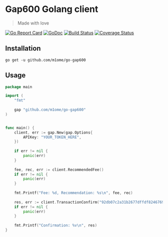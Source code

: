 # Gap600 Golang client
> Made with love

[![Go Report Card](https://goreportcard.com/badge/github.com/m1ome/go-gap600)](https://goreportcard.com/report/github.com/m1ome/go-gap600)
[![GoDoc](https://godoc.org/github.com/m1ome/go-gap600?status.svg)](https://godoc.org/github.com/m1ome/go-gap600)
[![Build Status](https://travis-ci.org/m1ome/go-gap600.svg?branch=master)](https://travis-ci.org/m1ome/go-gap600)
[![Coverage Status](https://coveralls.io/repos/github/m1ome/go-gap600/badge.svg?branch=master)](https://coveralls.io/github/m1ome/go-gap600?branch=master)

## Installation
```
go get -u github.com/m1ome/go-gap600
```

## Usage
```go
package main

import (
	"fmt"
	
	gap "github.com/m1ome/go-gap600"
)


func main() {
	client, err := gap.New(gap.Options{
		APIKey: "YOUR_TOKEN_HERE",
	})
	
	if err != nil {
		panic(err)
	}
	
	fee, rec, err := client.RecommendedFee()
	if err != nil {
		panic(err)
	}
	
	fmt.Printf("Fee: %d, Recommendation: %s\n", fee, rec)
	
	res, err := client.TransactionConfirm("92db07c2a31b2677dffdf82467693c33eeaba5ced81edd6d9126c697703ab26b", "1NgNmnGTwqjGvQKtqQF8dpBzQUDH45xbiH")
	if err != nil {
		panic(err)
	}
	
	fmt.Printf("Confirmation: %v\n", res)
}
```